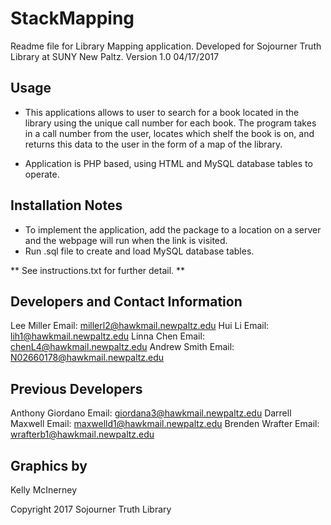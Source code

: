 # StackMapping
Readme file for Library Mapping application.
Developed for Sojourner Truth Library at SUNY New Paltz. 
Version 1.0 04/17/2017

Usage
----------------------------------------------------------------------------------------------------------------------------
- 	This applications allows to user to search for a book located in the library using the unique call number for each book.
	The program takes in a call number from the user, locates which shelf the book is on, and returns this data to the user 
	in the form of a map of the library. 

- 	Application is PHP based, using HTML and MySQL database tables to operate.

Installation Notes
------------------------------------------------------------------------------------------------------------------------------
-	To implement the application, add the package to a location on a server and the webpage will run when the link is visited.
-	Run .sql file to create and load MySQL database tables. 

** See instructions.txt for further detail. **

Developers and Contact Information
------------------------------------------------------------------------------------------------------------------------------
Lee Miller
	Email: millerl2@hawkmail.newpaltz.edu
Hui Li 
	Email: lih1@hawkmail.newpaltz.edu
Linna Chen
	Email: chenL4@hawkmail.newpaltz.edu
Andrew Smith
	Email: N02660178@hawkmail.newpaltz.edu

Previous Developers
-------------------
Anthony Giordano
	Email: giordana3@hawkmail.newpaltz.edu
Darrell Maxwell
	Email: maxwelld1@hawkmail.newpaltz.edu
Brenden Wrafter
	Email: wrafterb1@hawkmail.newpaltz.edu

Graphics by
-----------
Kelly McInerney

Copyright 2017 Sojourner Truth Library 